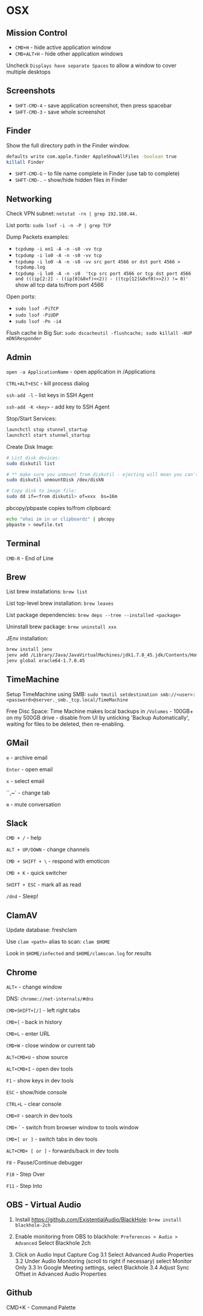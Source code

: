 # OSX

## Mission Control

- `CMD+H` - hide active application window
- `CMD+ALT+H` - hide other application windows

Uncheck `Displays have separate Spaces` to allow a window to cover multiple desktops

## Screenshots

- `SHFT-CMD-4` - save application screenshot, then press spacebar
- `SHFT-CMD-3` - save whole screenshot

## Finder

Show the full directory path in the Finder window.

```sh
defaults write com.apple.finder AppleShowAllFiles -boolean true
killall Finder
```

- `SHFT-CMD-G` - to file name complete in Finder (use tab to complete)
- `SHFT-CMD-.` - show/hide hidden files in Finder

## Networking

Check VPN subnet: `netstat -rn | grep 192.168.44.`

List ports: `sudo lsof -i -n -P | grep TCP`

Dump Packets examples:

- `tcpdump -i en1 -A -n -s0 -vv tcp`
- `tcpdump -i lo0 -A -n -s0 -vv tcp`
- `tcpdump -i lo0 -A -n -s0 -vv src port 4566 or dst port 4566 > tcpdump.log`
- `tcpdump -i lo0 -A -n -s0  'tcp src port 4566 or tcp dst port 4566 and (((ip[2:2] - ((ip[0]&0xf)<<2)) - ((tcp[12]&0xf0)>>2)) != 0)'` show all tcp data to/from port 4566

Open ports:

- `sudo lsof -PiTCP`
- `sudo lsof -PiUDP`
- `sudo lsof -Pn -i4`

Flush cache in Big Sur: `sudo dscacheutil -flushcache; sudo killall -HUP mDNSResponder`

## Admin

`open -a ApplicationName` - open application in /Applications

`CTRL+ALT+ESC` - kill process dialog

`ssh-add -l` - list keys in SSH Agent

`ssh-add -K <key>` - add key to SSH Agent

Stop/Start Services:

```sh
launchctl stop stunnel_startup
launchctl start stunnel_startup
```

Create Disk Image:

```sh
# List disk devices:
sudo diskutil list

# ** make sure you unmount from diskutil - ejecting will mean you can't dd
sudo diskutil unmountDisk /dev/diskN

# Copy disk to image file:
sudo dd if=<from diskutil> of=xxx  bs=16m
```

pbcopy/pbpaste copies to/from clipboard: 

```sh
echo "ohai im in ur clipboardz" | pbcopy
pbpaste > newfile.txt
```

## Terminal

`CMD-R` - End of Line

## Brew

List brew installations:
`brew list`

List top-level brew installation:
`brew leaves`

List package dependencies:
`brew deps --tree --installed <package>`

Uninstall brew package:
`brew uninstall xxx`

JEnv installation:
```sh
brew install jenv
jenv add /Library/Java/JavaVirtualMachines/jdk1.7.0_45.jdk/Contents/Home
jenv global oracle64-1.7.0.45
```

## TimeMachine

Setup TimeMachine using SMB:
`sudo tmutil setdestination smb://<user>:<password>@server._smb._tcp.local/TimeMachine`

Free Disc Space: Time Machine makes local backups in `/Volumes` - 100GB+ on my 500GB drive - disable from UI by unticking 'Backup Automatically', waiting for files to be deleted, then re-enabling.

## GMail

`e` - archive email

`Enter` - open email

`x` - select email

``,~` - change tab

`m` - mute conversation

## Slack

`CMD + /` - help

`ALT + UP/DOWN` - change channels

`CMD + SHIFT + \` - respond with emoticon

`CMD + K` - quick switcher

`SHIFT + ESC` - mark all as read

`/dnd` - Sleep!

## ClamAV

Update database:
freshclam

Use `clam <path>` alias to scan:
`clam $HOME`

Look in `$HOME/infected` and `$HOME/clamscan.log` for results

## Chrome

`ALT+` - change window

DNS: `chrome://net-internals/#dns`

`CMD+SHIFT+[/]` - left right tabs

`CMD+[` - back in history

`CMD+L` - enter URL

`CMD+W` - close window or current tab

`ALT+CMD+U` - show source

`ALT+CMD+I` - open dev tools

`F1` - show keys in dev tools

`ESC` - show/hide console

`CTRL+L` - clear console

`CMD+F` - search in dev tools

`CMD+` ` - switch from browser window to tools window

`CMD+[ or ]` - switch tabs in dev tools

`ALT+CMD+ [ or ]` - forwards/back in dev tools

`F8` - Pause/Continue debugger

`F10` - Step Over

`F11` - Step Into

## OBS - Virtual Audio

1. Install https://github.com/ExistentialAudio/BlackHole:
`brew install blackhole-2ch`

2. Enable monitoring from OBS to blackhole: `Preferences > Audio > Advanced`
Select Blackhole 2ch

3. Click on Audio Input Capture Cog 
   3.1 Select Advanced Audio Properties 
   3.2 Under Audio Monitoring (scroll to right if necessary) select Monitor Only
   3.3 In Google Meeting settings, select Blackhole
   3.4 Adjust Sync Offset in Advanced Audio Properties 

## Github

CMD+K - Command Palette